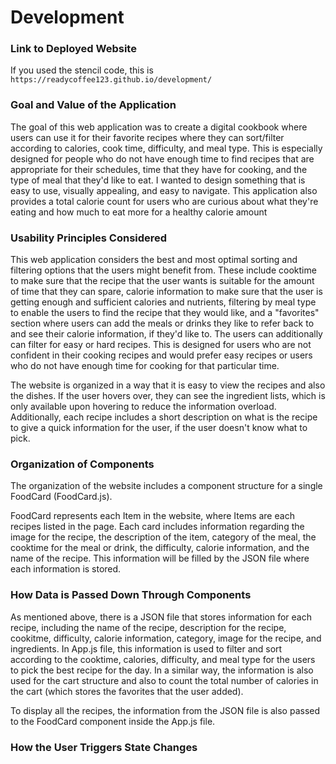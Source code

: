 # Development

### Link to Deployed Website

If you used the stencil code, this is `https://readycoffee123.github.io/development/`

### Goal and Value of the Application
The goal of this web application was to create a digital cookbook where users can use it for their favorite recipes where they can sort/filter according to calories, cook time, difficulty, and meal type. This is especially designed for people who do not have enough time to find recipes that are appropriate for their schedules, time that they have for cooking, and the type of meal that they'd like to eat. I wanted to design something that is easy to use, visually appealing, and easy to navigate. This application also provides a total calorie count for users who are curious about what they're eating and how much to eat more for a healthy calorie amount

### Usability Principles Considered
This web application considers the best and most optimal sorting and filtering options that the users might benefit from. These include cooktime to make sure that the recipe that the user wants is suitable for the amount of time that they can spare, calorie information to make sure that the user is getting enough and sufficient calories and nutrients, filtering by meal type to enable the users to find the recipe that they would like, and a "favorites" section where users can add the meals or drinks they like to refer back to and see their calorie information, if they'd like to. The users can additionally can filter for easy or hard recipes. This is designed for users who are not confident in their cooking recipes and would prefer easy recipes or users who do not have enough time for cooking for that particular time.

The website is organized in a way that it is easy to view the recipes and also the dishes. If the user hovers over, they can see the ingredient lists, which is only available upon hovering to reduce the information overload. Additionally, each recipe includes a short description on what is the recipe to give a quick information for the user, if the user doesn't know what to pick. 


### Organization of Components

The organization of the website includes a component structure for a single FoodCard (FoodCard.js). 

FoodCard represents each Item in the website, where Items are each recipes listed in the page. Each card includes information regarding the image for the recipe, the description of the item, category of the meal, the cooktime for the meal or drink, the difficulty, calorie information, and the name of the recipe. This information will be filled by the JSON file where each information is stored.  

### How Data is Passed Down Through Components

As mentioned above, there is a JSON file that stores information for each recipe, including the name of the recipe, description for the recipe, cookitme, difficulty, calorie information, category, image for the recipe, and ingredients. In App.js file, this information is used to filter and sort according to the cooktime, calories, difficulty, and meal type for the users to pick the best recipe for the day. In a similar way, the information is also used for the cart structure and also to count the total number of calories in the cart (which stores the favorites that the user added).

To display all the recipes, the information from the JSON file is also passed to the FoodCard component inside the App.js file. 

### How the User Triggers State Changes


